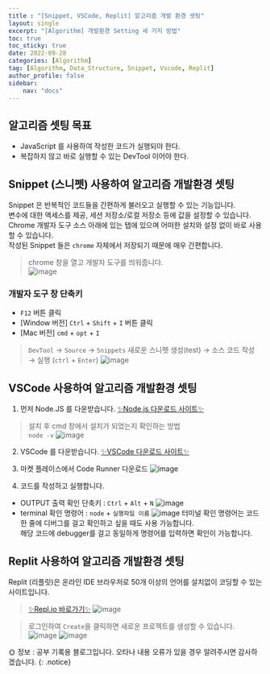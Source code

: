```yaml
---
title : "[Snippet, VSCode, Replit] 알고리즘 개발 환경 셋팅"
layout: single
excerpt: "[Algorithm] 개발환경 Setting 세 가지 방법"
toc: true
toc_sticky: true
date: 2022-09-28
categories: [Algorithm]
tag: [Algorithm, Data_Structure, Snippet, Vscode, Replit]
author_profile: false
sidebar:
    nav: "docs"
---
```


## 알고리즘 셋팅 목표

- JavaScript 를 사용하여 작성한 코드가 실행되야 한다.
- 복잡하지 않고 바로 실행할 수 있는 DevTool 이어야 한다.

## Snippet (스니펫) 사용하여 알고리즘 개발환경 셋팅

Snippet 은 반복적인 코드들을 간편하게 불러오고 실행할 수 있는 기능입니다.  
변수에 대한 엑세스를 제공, 세션 저장소/로컬 저장소 등에 값을 설정할 수 있습니다.  
Chrome 개발자 도구 소스 아래에 있는 탭에 있으며 어떠한 설치와 설정 없이 바로 사용할 수 있습니다.  
작성된 Snippet 들은 `chrome` 자체에서 저장되기 때문에 매우 간편합니다.  

> chrome 창을 열고 개발자 도구를 띄워줍니다.  
![image](https://user-images.githubusercontent.com/50590124/192797381-d4d6ebcf-3f5d-4736-abca-a50d84575e8d.png)

### 개발자 도구 창 단축키

- `F12` 버튼 클릭
- [Window 버전] `Ctrl` + `Shift` + `I` 버튼 클릭
- [Mac 버전] `cmd` + `opt` + `I`

> `DevTool` → `Source` → `Snippets`
새로운 스니펫 생성(test) → 소스 코드 작성 → 실행 (`ctrl` + `Enter`)
![image](https://user-images.githubusercontent.com/50590124/192803806-c8887d3e-e34f-43fc-b8c6-7327ef5525a0.png)

## VSCode 사용하여 알고리즘 개발환경 셋팅  

1. 먼저 Node.JS 를 다운받습니다.
[✨Node.js 다운로드 사이트✨](https://nodejs.org/)

> 설치 후 cmd 창에서 설치가 되었는지 확인하는 방법  
 `node -v`
![image](https://user-images.githubusercontent.com/50590124/192892844-2a64a843-635d-4e88-9e97-48650188a0d1.png)

2. VSCode 를 다운받습니다.
[✨VSCode 다운로드 사이트✨](https://code.visualstudio.com/download)

3. 마켓 플레이스에서 Code Runner 다운로드
![image](https://user-images.githubusercontent.com/50590124/192893886-5c5b2dac-1188-4350-be7a-321bd6c300ae.png)

4. 코드를 작성하고 실행합니다.

- OUTPUT 출력 확인 단축키 : `Ctrl` + `Alt` + `N`
![image](https://user-images.githubusercontent.com/50590124/192894101-73a22fcd-82e0-47dc-afcc-a8603b52074e.png)  
- terminal 확인 명령어 : `node` + `실행파일 이름`
![image](https://user-images.githubusercontent.com/50590124/192895181-3ff6f627-da9f-4bbd-852b-5ef2de57278f.png)
터미널 확인 명령어는 코드 한 줄에 디버그를 걸고 확인하고 싶을 때도 사용 가능합니다.  
해당 코드에 debugger를 걸고 동일하게 명령어를 입력하면 확인이 가능합니다.

## Replit 사용하여 알고리즘 개발환경 셋팅

Replit (리플릿)은 온라인 IDE 브라우저로 50개 이상의 언어를 설치없이 코딩할 수 있는 사이트입니다.
> [✨Repl.io 바로가기✨](https://replit.com/)
![image](https://user-images.githubusercontent.com/50590124/192890982-d28432d0-9f96-4cf4-82c1-9a25e4d08753.png)

> 로그인하여 `Create`을 클릭하면 새로운 프로젝트를 생성할 수 있습니다.
![image](https://user-images.githubusercontent.com/50590124/192891665-9fa4c8ce-0e0b-48f1-83a7-4765845c0ced.png)
![image](https://user-images.githubusercontent.com/50590124/192892025-39819145-8149-4b2c-a754-d64d2f342615.png)

🌞 정보 : 공부 기록용 블로그입니다. 오타나 내용 오류가 있을 경우 알려주시면 감사하겠습니다.
{: .notice}
